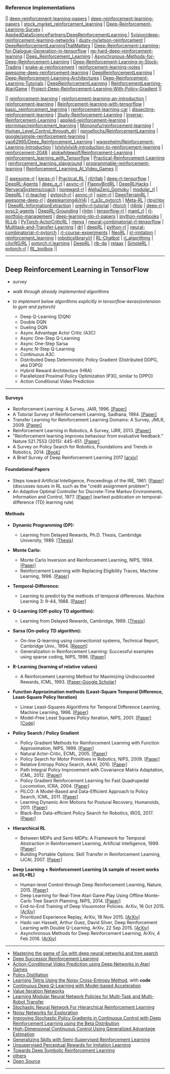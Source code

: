 ### Reference Implementations

|| [deep-reinforcement-learning-papers](https://github.com/junhyukoh/deep-reinforcement-learning-papers) |  [deep-reinforcement-learning-papers](https://github.com/muupan/deep-reinforcement-learning-papers) | [stock_market_reinforcement_learning](https://github.com/kh-kim/stock_market_reinforcement_learning) | [Deep-Reinforcement-Learning-Survey](https://github.com/andrewliao11/Deep-Reinforcement-Learning-Survey) | [AppliedDataSciencePartners/DeepReinforcementLearning
](https://github.com/AppliedDataSciencePartners/DeepReinforcementLearning) | [5vision/deep-reinforcement-learning-networks](https://github.com/5vision/deep-reinforcement-learning-networks) | [dusty-nv/jetson-reinforcement](https://github.com/dusty-nv/jetson-reinforcement) | [DeepReinforcementLearningThatMatters](https://github.com/Breakend/DeepReinforcementLearningThatMatters) | [Deep-Reinforcement-Learning-for-Dialogue-Generation-in-tensorflow](https://github.com/liuyuemaicha/Deep-Reinforcement-Learning-for-Dialogue-Generation-in-tensorflow) | [np-hard-deep-reinforcement-learning](https://github.com/higgsfield/np-hard-deep-reinforcement-learning) | [Deep_Reinforcement_Learning](https://github.com/yao62995/Deep_Reinforcement_Learning) | [Asynchronous-Methods-for-Deep-Reinforcement-Learning](https://github.com/Zeta36/Asynchronous-Methods-for-Deep-Reinforcement-Learning) | [Deep-Reinforcement-Learning-in-Stock-Trading](https://github.com/shenyichen105/Deep-Reinforcement-Learning-in-Stock-Trading) | [snake-ai-reinforcement](https://github.com/YuriyGuts/snake-ai-reinforcement) | [reinforcement-learning-notes](https://github.com/dbobrenko/reinforcement-learning-notes) | [awesome-deep-reinforcement-learning](https://github.com/williamd4112/awesome-deep-reinforcement-learning) | [DeepReinforcementLearning](https://github.com/awbrown90/DeepReinforcementLearning) | [Deep-Reinforcement-Learning-Architectures](https://github.com/etotheipluspi/Deep-Reinforcement-Learning-Architectures) | [Deep-Reinforcement-Learning-Tutorials](https://github.com/ankonzoid/Deep-Reinforcement-Learning-Tutorials) | [DeepReinforcementLearning](https://github.com/favetelinguis/DeepReinforcementLearning) | [ReinforcementLearning-AtariGame](https://github.com/Nasdin/ReinforcementLearning-AtariGame) | [Project-Deep-Reinforcement-Learning-With-Policy-Gradient](https://github.com/GordonCai/Project-Deep-Reinforcement-Learning-With-Policy-Gradient) || 

|| [reinforcement-learning](https://github.com/dennybritz/reinforcement-learning) | [reinforcement-learning-an-introduction](https://github.com/ShangtongZhang/reinforcement-learning-an-introduction) | [reinforcement-learning](https://github.com/rlcode/reinforcement-learning) | [Reinforcement-learning-with-tensorflow](https://github.com/MorvanZhou/Reinforcement-learning-with-tensorflow) | [basic_reinforcement_learning](https://github.com/vmayoral/basic_reinforcement_learning) | [reinforcement-learning-car](https://github.com/harvitronix/reinforcement-learning-car) | [dissecting-reinforcement-learning](https://github.com/mpatacchiola/dissecting-reinforcement-learning) | [Study-Reinforcement-Learning](https://github.com/0bserver07/Study-Reinforcement-Learning) | [Inverse-Reinforcement-Learning](https://github.com/MatthewJA/Inverse-Reinforcement-Learning) | [applied-reinforcement-learning](https://github.com/mimoralea/applied-reinforcement-learning) | [stormmax/reinforcement_learning](https://github.com/stormmax/reinforcement_learning) | [Mononofu/reinforcement-learning](https://github.com/Mononofu/reinforcement-learning) | [Human_Level_Control_through_drl](https://github.com/whackashoe/Human_Level_Control_through_Deep_Reinforcement_Learning) | [nproellochs/ReinforcementLearning](https://github.com/nproellochs/ReinforcementLearning) | [google/simple-reinforcement-learning](https://github.com/google/simple-reinforcement-learning) | [yao62995/Deep_Reinforcement_Learning](https://github.com/yao62995/Deep_Reinforcement_Learning) | [wagonhelm/Reinforcement-Learning-Introduction](https://github.com/wagonhelm/Reinforcement-Learning-Introduction) | [lvlvlvlvlv/A-introduction-to-reinforcement-learning](https://github.com/lvlvlvlvlv/A-introduction-to-reinforcement-learning) | [reinforcement-2048](https://github.com/Underflow/reinforcement-2048) | [alokwhitewolf/Reinforcement-Learning](https://github.com/alokwhitewolf/Reinforcement-Learning) | [reinforcement_learning_with_Tensorflow](https://github.com/wangshuailong/reinforcement_learning_with_Tensorflow) | [Practical-Reinforcement-Learning](https://github.com/PacktPublishing/Practical-Reinforcement-Learning) | [reinforcement_learning_playground](https://github.com/tilarids/reinforcement_learning_playground) | [programmable-reinforcement-learning](https://github.com/bhaskara/programmable-reinforcement-learning) | [Reinforcement_Learning_AI_Video_Games](https://github.com/alberduris/Reinforcement_Learning_AI_Video_Games) ||

||  [awesome-rl](https://github.com/aikorea/awesome-rl) | [keras-rl](https://github.com/matthiasplappert/keras-rl) | [Practical_RL](https://github.com/yandexdataschool/Practical_RL)  | [rll/rllab](https://github.com/rll/rllab) | [deep-rl-tensorflow](https://github.com/carpedm20/deep-rl-tensorflow) | [DeepRL-Agents](https://github.com/awjuliani/DeepRL-Agents) | [deep_q_rl](https://github.com/spragunr/deep_q_rl) | [async-rl](https://github.com/coreylynch/async-rl) | [FlappyBirdRL](https://github.com/SarvagyaVaish/FlappyBirdRL) | [DeepRLHacks](https://github.com/williamFalcon/DeepRLHacks) | [NervanaSystems/coach](https://github.com/NervanaSystems/coach) | [noreward-rl](https://github.com/pathak22/noreward-rl) | [AlphaZero_Gomoku](https://github.com/junxiaosong/AlphaZero_Gomoku) | [modular_rl](https://github.com/joschu/modular_rl) | [DeepRL](https://github.com/ShangtongZhang/DeepRL) | [rl-teacher](https://github.com/nottombrown/rl-teacher) | [pytorch-rl](https://github.com/jingweiz/pytorch-rl) | [async-rl](https://github.com/muupan/async-rl) | [osim-rl](https://github.com/stanfordnmbl/osim-rl) | [DeepTerrainRL](https://github.com/xbpeng/DeepTerrainRL) | [awesome-deep-rl](https://github.com/tigerneil/awesome-deep-rl) | [deeplearning4j/rl4j](https://github.com/deeplearning4j/rl4j) | [rl_a3c_pytorch](https://github.com/dgriff777/rl_a3c_pytorch) | [Meta-RL](https://github.com/awjuliani/Meta-RL) | [rlpy/rlpy](https://github.com/rlpy/rlpy) | [DeepRL-InformationExtraction](https://github.com/karthikncode/DeepRL-InformationExtraction) | [oreilly-rl-tutorial](https://github.com/awjuliani/oreilly-rl-tutorial) | [rltorch](https://github.com/ludc/rltorch) | [rl4nlp](https://github.com/jiyfeng/rl4nlp) | [deep-rl](https://github.com/pemami4911/deep-rl)  | [pysc2-agents](https://github.com/xhujoy/pysc2-agents) | [DeepRL-Grounding](https://github.com/devendrachaplot/DeepRL-Grounding) | [rlntm](https://github.com/ilyasu123/rlntm) | [tensorflow-rl](https://github.com/steveKapturowski/tensorflow-rl) | [maml_rl](https://github.com/cbfinn/maml_rl) | [rl-portfolio-management](https://github.com/wassname/rl-portfolio-management) | [deep-learning-nlp-rl-papers](https://github.com/madrugado/deep-learning-nlp-rl-papers) | [ipython-notebooks](https://github.com/hans/ipython-notebooks) | [RLLib](https://github.com/samindaa/RLLib) | [PyTorch-ActorCriticRL](https://github.com/vy007vikas/PyTorch-ActorCriticRL) | [rlenvs](https://github.com/Kaixhin/rlenvs) | [neural-combinatorial-rl-tensorflow](https://github.com/devsisters/neural-combinatorial-rl-tensorflow) | [Multitask-and-Transfer-Learning](https://github.com/AI-ON/Multitask-and-Transfer-Learning) | [drl](https://github.com/txizzle/drl) | [deepRL](https://github.com/stone8oy/deepRL) | [python-rl](https://github.com/amarack/python-rl) | [neural-combinatorial-rl-pytorch](https://github.com/pemami4911/neural-combinatorial-rl-pytorch) | [rl-course-experiments](https://github.com/Scitator/rl-course-experiments) | [NeoRL](https://github.com/222464/NeoRL) | [irl-imitation](https://github.com/stormmax/irl-imitation) | [reinforcement_learning](https://github.com/stormmax/reinforcement_learning) | [roboticslibrary/rl](https://github.com/roboticslibrary/rl) | [RL-Chatbot](https://github.com/brianhuang1019/RL-Chatbot) | [rl_algorithms](https://github.com/DanielTakeshi/rl_algorithms) | [cilvrRG/RL](https://github.com/cilvrRG/RL) | [pytorch.rl.learning](https://github.com/moskomule/pytorch.rl.learning) | [DeepRL](https://github.com/arnomoonens/DeepRL) | [rlb-dp](https://github.com/han-cai/rlb-dp) | [relaax](https://github.com/deeplearninc/relaax) | [SimpleRL](https://github.com/nrkn/SimpleRL) | [pytorch-rl](https://github.com/ikostrikov/pytorch-rl) | [RL_toolbox](https://github.com/jjkke88/RL_toolbox) ||


-------------



## Deep Reinforcement Learning in TensorFlow

- *survey*
- *walk through already implemented algorithms*
- *to implement below algorithms explicitly in tensorflow-keras(extension to gym and pytorch)*

    * Deep Q-Learning (DQN)
    * Double DQN
    * Dueling DQN
    * Async Advantage Actor Critic (A3C)
    * Async One-Step Q-Learning
    * Async One-Step Sarsa 
    * Async N-Step Q-Learning
    * Continuous A3C
    * Distributed Deep Deterministic Policy Gradient (Distributed DDPG, aka D3PG)
    * Hybrid Reward Architecture (HRA)
    * Parallelized Proximal Policy Optimization (P3O, similar to DPPO)
    * Action Conditional Video Prediction


----------------------------------------

#### Surveys

 - Reinforcement Learning: A Survey, JAIR, 1996. [[Paper]](https://www.jair.org/media/301/live-301-1562-jair.pdf)
 - A Tutorial Survey of Reinforcement Learning, Sadhana, 1994. [[Paper]](http://www.cse.iitm.ac.in/~ravi/papers/keerthi.rl-survey.pdf)
 - Transfer Learning for Reinforcement Learning Domains: A Survey, JMLR, 2009. [[Paper]](http://machinelearning.wustl.edu/mlpapers/paper_files/jmlr10_taylor09a.pdf)
 - Reinforcement Learning in Robotics, A Survey, IJRR, 2013. [[Paper]](http://www.ias.tu-darmstadt.de/uploads/Publications/Kober_IJRR_2013.pdf)
 - "Reinforcement learning improves behaviour from evaluative feedback." Nature 521.7553 (2015): 445-451. [[Paper]](http://www.nature.com/nature/journal/v521/n7553/full/nature14540.html)
 - A Survey on Policy Search for Robotics, Foundations and Trends in Robotics, 2014. [[Book]](https://spiral.imperial.ac.uk:8443/bitstream/10044/1/12051/7/fnt_corrected_2014-8-22.pdf)
- A Brief Survey of Deep Reinforcement Learning 2017 [[arxiv](https://arxiv.org/abs/1708.05866)]

#### Foundational Papers

 - Steps toward Artificial Intelligence, Proceedings of the IRE, 1961. [[Paper]](http://staffweb.worc.ac.uk/DrC/Courses%202010-11/Comp%203104/Tutor%20Inputs/Session%209%20Prep/Reading%20material/Minsky60steps.pdf) (discusses issues in RL such as the "credit assignment problem")
 - An Adaptive Optimal Controller for Discrete-Time Markov Environments, Information and Control, 1977. [[Paper]](http://www.cs.waikato.ac.nz/~ihw/papers/77-IHW-AdaptiveController.pdf) (earliest publication on temporal-difference (TD) learning rule)
  
#### Methods

 - **Dynamic Programming (DP):**
 
   - Learning from Delayed Rewards, Ph.D. Thesis, Cambridge University, 1989. [[Thesis]](https://www.cs.rhul.ac.uk/home/chrisw/new_thesis.pdf)
   
 - **Monte Carlo:**
 
   - Monte Carlo Inversion and Reinforcement Learning, NIPS, 1994. [[Paper]](http://papers.nips.cc/paper/865-monte-carlo-matrix-inversion-and-reinforcement-learning.pdf)
   - Reinforcement Learning with Replacing Eligibility Traces, Machine Learning, 1996. [[Paper]](http://www-all.cs.umass.edu/pubs/1995_96/singh_s_ML96.pdf)
   
 - **Temporal-Difference:**
 
   - Learning to predict by the methods of temporal differences. Machine Learning 3: 9-44, 1988. [[Paper]](http://webdocs.cs.ualberta.ca/~sutton/papers/sutton-88-with-erratum.pdf)
   
 - **Q-Learning (Off-policy TD algorithm):**
 
   - Learning from Delayed Rewards, Cambridge, 1989. [[Thesis]](http://www.cs.rhul.ac.uk/home/chrisw/thesis.html)
   
 - **Sarsa (On-policy TD algorithm):**
 
   - On-line Q-learning using connectionist systems, Technical Report, Cambridge Univ., 1994. [[Report]](https://www.google.com/url?sa=t&rct=j&q=&esrc=s&source=web&cd=3&ved=0CDIQFjACahUKEwj2lMm5wZDIAhUHkg0KHa6kAVM&url=ftp%3A%2F%2Fmi.eng.cam.ac.uk%2Fpub%2Freports%2Fauto-pdf%2Frummery_tr166.pdf&usg=AFQjCNHz6IrgcaaO5lzC7t8oEIBY9epozg&sig2=sa-emPme1m5Jav7YmaXsNQ&cad=rja)
   - Generalization in Reinforcement Learning: Successful examples using sparse coding, NIPS, 1996. [[Paper]](http://webdocs.cs.ualberta.ca/~sutton/papers/sutton-96.pdf)
   
 - **R-Learning (learning of relative values)**
 
   -  A Reinforcement Learning Method for Maximizing Undiscounted Rewards, ICML, 1993. [[Paper-Google Scholar]](https://scholar.google.com/scholar?q=reinforcement+learning+method+for+maximizing+undiscounted+rewards&hl=en&as_sdt=0&as_vis=1&oi=scholart&sa=X&ved=0CBsQgQMwAGoVChMIho6p_MOQyAIVwh0eCh3XWAwM)
   
 - **Function Approximation methods (Least-Square Temporal Difference, Least-Square Policy Iteration)**
 
   - Linear Least-Squares Algorithms for Temporal Difference Learning, Machine Learning, 1996. [[Paper]](http://www-anw.cs.umass.edu/pubs/1995_96/bradtke_b_ML96.pdf)
   - Model-Free Least Squares Policy Iteration, NIPS, 2001. [[Paper]](http://www.cs.duke.edu/research/AI/LSPI/nips01.pdf) [[Code]](http://www.cs.duke.edu/research/AI/LSPI/)
   
 - **Policy Search / Policy Gradient**
 
   - Policy Gradient Methods for Reinforcement Learning with Function Approximation, NIPS, 1999. [[Paper]](http://papers.nips.cc/paper/1713-policy-gradient-methods-for-reinforcement-learning-with-function-approximation.pdf)
   - Natural Actor-Critic, ECML, 2005. [[Paper]](https://homes.cs.washington.edu/~todorov/courses/amath579/reading/NaturalActorCritic.pdf)
   - Policy Search for Motor Primitives in Robotics, NIPS, 2009. [[Paper]](http://papers.nips.cc/paper/3545-policy-search-for-motor-primitives-in-robotics.pdf)
   - Relative Entropy Policy Search, AAAI, 2010. [[Paper]](http://www.kyb.tue.mpg.de/fileadmin/user_upload/files/publications/attachments/AAAI-2010-Peters_6439%5b0%5d.pdf)
   - Path Integral Policy Improvement with Covariance Matrix Adaptation, ICML, 2012. [[Paper]](http://arxiv.org/pdf/1206.4621v1.pdf)
   - Policy Gradient Reinforcement Learning for Fast Quadrupedal Locomotion, ICRA, 2004. [[Paper]](http://www.cs.utexas.edu/~pstone/Papers/bib2html-links/icra04.pdf)
   -  PILCO: A Model-Based and Data-Efficient Approach to Policy Search, ICML, 2011. [[Paper]](http://mlg.eng.cam.ac.uk/pub/pdf/DeiRas11.pdf)
   - Learning Dynamic Arm Motions for Postural Recovery, Humanoids, 2011. [[Paper]](http://www-all.cs.umass.edu/pubs/2011/kuindersma_g_b_11.pdf)
   - Black-Box Data-efficient Policy Search for Robotics, IROS, 2017. [[Paper](https://arxiv.org/abs/1703.07261)]
   
 - **Hierarchical RL**
 
   - Between MDPs and Semi-MDPs: A Framework for Temporal Abstraction in Reinforcement Learning, Artificial Intelligence, 1999. [[Paper]](https://webdocs.cs.ualberta.ca/~sutton/papers/SPS-aij.pdf)
   - Building Portable Options: Skill Transfer in Reinforcement Learning, IJCAI, 2007. [[Paper]](http://www-anw.cs.umass.edu/pubs/2007/konidaris_b_IJCAI07.pdf)
   
 - **Deep Learning + Reinforcement Learning (A sample of recent works on DL+RL)**
 
   - Human-level Control through Deep Reinforcement Learning, Nature, 2015. [[Paper]](http://www.readcube.com/articles/10.1038%2Fnature14236?shared_access_token=Lo_2hFdW4MuqEcF3CVBZm9RgN0jAjWel9jnR3ZoTv0P5kedCCNjz3FJ2FhQCgXkApOr3ZSsJAldp-tw3IWgTseRnLpAc9xQq-vTA2Z5Ji9lg16_WvCy4SaOgpK5XXA6ecqo8d8J7l4EJsdjwai53GqKt-7JuioG0r3iV67MQIro74l6IxvmcVNKBgOwiMGi8U0izJStLpmQp6Vmi_8Lw_A%3D%3D)
   - Deep Learning for Real-Time Atari Game Play Using Offline Monte-Carlo Tree Search Planning, NIPS, 2014. [[Paper]](http://papers.nips.cc/paper/5421-deep-learning-for-real-time-atari-game-play-using-offline-monte-carlo-tree-search-planning.pdf)
   - End-to-End Training of Deep Visuomotor Policies. ArXiv, 16 Oct 2015. [[ArXiv]](http://arxiv.org/pdf/1504.00702v3.pdf)
   - Prioritized Experience Replay, ArXiv, 18 Nov 2015. [[ArXiv]](http://arxiv.org/pdf/1511.05952v2.pdf)
   - Hado van Hasselt, Arthur Guez, David Silver, Deep Reinforcement Learning with Double Q-Learning, ArXiv, 22 Sep 2015. [[ArXiv]](http://arxiv.org/abs/1509.06461)
   - Asynchronous Methods for Deep Reinforcement Learning, ArXiv, 4 Feb 2016. [[ArXiv]](https://arxiv.org/abs/1602.01783)
  
---------------

  - [Mastering the game of Go with deep neural networks and tree search](https://github.com/andrewliao11/Deep-Reinforcement-Learning-Survey/blob/master/papers/Mastering%20the%20game%20of%20Go%20with%20deep%20neural%20networks%20and%20tree%20search.md)
  - [Deep Successor Reinforcement Learning](https://github.com/andrewliao11/Deep-Reinforcement-Learning-Survey/blob/master/papers/Deep%20Successor%20Reinforcement%20Learning.md)
  - [Action-Conditional Video Prediction using Deep Networks in Atari Games](https://github.com/andrewliao11/Deep-Reinforcement-Learning-Survey/blob/master/papers/Action-Conditional%20Video%20Prediction%20using%20Deep%20Networks%20in%20Atari%20Games.md)
  - [Policy Distillation](https://github.com/andrewliao11/Deep-Reinforcement-Learning-Survey/blob/master/papers/Policy%20Distillation.md)
  - [Learning Tetris Using the Noisy Cross-Entropy Method](https://github.com/andrewliao11/Deep-Reinforcement-Learning-Survey/blob/master/papers/Learning%20Tetris%20Using%20the%20Noisy%20Cross-Entropy%20Method.md), with **code**
  - [Continuous Deep Q-Learning with Model-based Acceleration](https://github.com/andrewliao11/Deep-Reinforcement-Learning-Survey/blob/master/papers/Continuous%20Deep%20Q-Learning%20with%20Model-based%20Acceleration.md)
  - [Value Iteration Networks](https://github.com/andrewliao11/Deep-Reinforcement-Learning-Survey/blob/master/papers/Value%20Iteration%20Networks.md)
  - [Learning Modular Neural Network Policies for Multi-Task and Multi-Robot Transfer](https://github.com/andrewliao11/Deep-Reinforcement-Learning-Survey/blob/master/papers/Learning%20Modular%20Neural%20Network%20Policies%20for%20Multi-Task%20and%20Multi-Robot%20Transfer.md) 
  - [Stochastic Neural Network For Hierarchical Reinforcement Learning](https://github.com/andrewliao11/Deep-Reinforcement-Learning-Survey/blob/master/papers/Stochastic%20Neural%20Network%20For%20Hierarchical%20Reinforcement%20Learning.md)
  - [Noisy Networks for Exploration](https://github.com/andrewliao11/Deep-Reinforcement-Learning-Survey/blob/master/papers/Noisy%20Networks%20for%20Exploration.md) 
  - [Improving Stochastic Policy Gradients in Continuous Control with Deep Reinforcement Learning using the Beta Distribution](https://github.com/andrewliao11/Deep-Reinforcement-Learning-Survey/blob/master/papers/Improving%20Stochastic%20Policy%20Gradients%20in%20Continuous%20Control%20with%20Deep%20Reinforcement%20Learning%20using%20the%20Beta%20Distribution.md)
  - [High-Dimensional Continuous Control Using Generalized Advantage Estimation](https://github.com/andrewliao11/Deep-Reinforcement-Learning-Survey/blob/master/papers/High-Dimensional%20Continuous%20Control%20Using%20Generalized%20Advantage%20Estimation.md) 
  - [Generalizing Skills with Semi-Supervised Reinforcement Learning](https://github.com/andrewliao11/Deep-Reinforcement-Learning-Survey/blob/master/papers/Generalizing%20Skills%20with%20Semi-Supervised%20Reinforcement%20Learning.md)
  - [Unsupervised Perceptual Rewards for Imitation Learning](https://github.com/andrewliao11/Deep-Reinforcement-Learning-Survey/blob/master/papers/Unsupervised%20Perceptual%20Rewards%20for%20Imitation%20Learning.md)
  - [Towards Deep Symbolic Reinforcement Learning](https://github.com/andrewliao11/Deep-Reinforcement-Learning-Survey/blob/master/papers/Towards%20Deep%20Symbolic%20Reinforcement%20Learning.md)
  - [others](https://github.com/andrewliao11/Deep-Reinforcement-Learning-Survey/blob/master/Reinforcement-Learning-Papers.md)
- [Open Source](https://github.com/andrewliao11/Deep-Reinforcement-Learning-Survey/blob/master/Open-Source.md#open-source)
    
    
----------------------------------------
